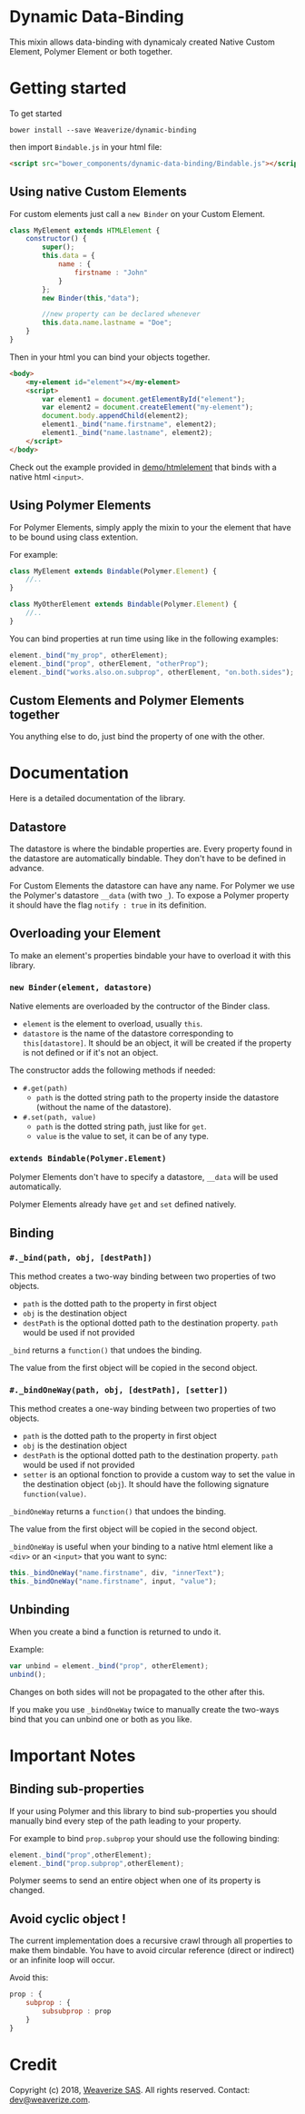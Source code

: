 # Dynamic Data-Binding
This mixin allows data-binding with dynamicaly created Native Custom Element, Polymer Element or both together.

# Getting started
To get started
```
bower install --save Weaverize/dynamic-binding
```
then import `Bindable.js` in your html file:
```html
<script src="bower_components/dynamic-data-binding/Bindable.js"></script>
```

## Using native Custom Elements
For custom elements just call a `new Binder` on your Custom Element.
```js
class MyElement extends HTMLElement {
	constructor() {
		super();
		this.data = {
			name : {
				firstname : "John"
			}
		};
		new Binder(this,"data");

		//new property can be declared whenever
		this.data.name.lastname = "Doe";
	}
}
```
Then in your html you can bind your objects together.
```html
<body>
	<my-element id="element"></my-element>
	<script>
		var element1 = document.getElementById("element");
		var element2 = document.createElement("my-element");
		document.body.appendChild(element2);
		element1._bind("name.firstname", element2);
		element1._bind("name.lastname", element2);
	</script>
</body>
```
Check out the example provided in [demo/htmlelement](demo/htmlelement) that binds with a native html `<input>`.

## Using Polymer Elements
For Polymer Elements, simply apply the mixin to your the element that have to be bound using class extention.

For example:
```js
class MyElement extends Bindable(Polymer.Element) {
	//..
}

class MyOtherElement extends Bindable(Polymer.Element) {
	//..
}
```

You can bind properties at run time using like in the following examples:
```js
element._bind("my_prop", otherElement);
element._bind("prop", otherElement, "otherProp");
element._bind("works.also.on.subprop", otherElement, "on.both.sides");
```

## Custom Elements and Polymer Elements together
You anything else to do, just bind the property of one with the other.

# Documentation
Here is a detailed documentation of the library.

## Datastore
The datastore is where the bindable properties are.
Every property found in the datastore are automatically bindable.
They don't have to be defined in advance.

For Custom Elements the datastore can have any name. For Polymer we use the Polymer's datastore `__data` (with two `_`). To expose a Polymer property it should have the flag `notify : true` in its definition.

## Overloading your Element
To make an element's properties bindable your have to overload it with this library.

### `new Binder(element, datastore)`
Native elements are overloaded by the contructor of the Binder class.
- `element` is the element to overload, usually `this`.
- `datastore` is the name of the datastore corresponding to `this[datastore]`. It should be an object, it will be created if the property is not defined or if it's not an object.

The constructor adds the following methods if needed:
- `#.get(path)`
	- `path` is the dotted string path to the property inside the datastore (without the name of the datastore). 
- `#.set(path, value)`
	- `path` is the dotted string path, just like for `get`.
	- `value` is the value to set, it can be of any type.

### `extends Bindable(Polymer.Element)`
Polymer Elements don't have to specify a datastore, `__data` will be used automatically.

Polymer Elements already have `get` and `set` defined natively.

## Binding

### `#._bind(path, obj, [destPath])`
This method creates a two-way binding between two properties of two objects.
- `path` is the dotted path to the property in first object
- `obj` is the destination object
- `destPath` is the optional dotted path to the destination property. `path` would be used if not provided

`_bind` returns a `function()` that undoes the binding.

The value from the first object will be copied in the second object.

### `#._bindOneWay(path, obj, [destPath], [setter])`
This method creates a one-way binding between two properties of two objects.
- `path` is the dotted path to the property in first object
- `obj` is the destination object
- `destPath` is the optional dotted path to the destination property. `path` would be used if not provided
- `setter` is an optional fonction to provide a custom way to set the value in the destination object (`obj`). It should have the following signature `function(value)`.

`_bindOneWay` returns a `function()` that undoes the binding.

The value from the first object will be copied in the second object.

`_bindOneWay` is useful when your binding to a native html element like a `<div>` or an `<input>` that you want to sync:
```js
this._bindOneWay("name.firstname", div, "innerText");
this._bindOneWay("name.firstname", input, "value");
```

## Unbinding
When you create a bind a function is returned to undo it.

Example:
```js
var unbind = element._bind("prop", otherElement);
unbind();
```
Changes on both sides will not be propagated to the other after this.

If you make you use `_bindOneWay` twice to manually create the two-ways bind that you can unbind one or both as you like.

# Important Notes

## Binding sub-properties
If your using Polymer and this library to bind sub-properties you should manually bind every step of the path leading to your property.

For example to bind `prop.subprop` your should use the following binding:
```js
element._bind("prop",otherElement);
element._bind("prop.subprop",otherElement);
```

Polymer seems to send an entire object when one of its property is changed.

## Avoid cyclic object !
The current implementation does a recursive crawl through all properties to make them bindable. You have to avoid circular reference (direct or indirect) or an infinite loop will occur.

Avoid this:
```js
prop : {
	subprop : {
		subsubprop : prop
	}
}
```

# Credit
Copyright (c) 2018, [Weaverize SAS](http://www.weaverize.com). All rights reserved. Contact: <dev@weaverize.com>.